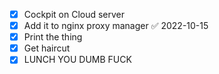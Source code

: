 - [x] Cockpit on Cloud server
- [x] Add it to nginx proxy manager ✅ 2022-10-15
- [x] Print the thing
- [x] Get haircut
- [x] LUNCH YOU DUMB FUCK